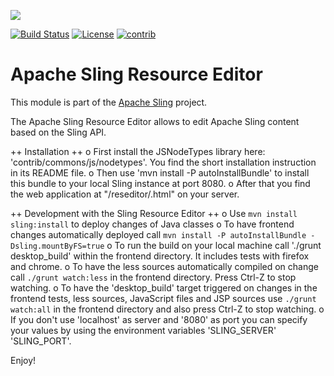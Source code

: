 [<img src="http://sling.apache.org/res/logos/sling.png"/>](http://sling.apache.org)

 [![Build Status](https://builds.apache.org/buildStatus/icon?job=sling-org-apache-sling-resource-editor-1.8)](https://builds.apache.org/view/S-Z/view/Sling/job/sling-org-apache-sling-resource-editor-1.8) [![License](https://img.shields.io/badge/License-Apache%202.0-blue.svg)](https://www.apache.org/licenses/LICENSE-2.0)&#32;[![contrib](http://sling.apache.org/badges/status-contrib.svg)](https://github.com/apache/sling-aggregator/blob/master/docs/status/contrib.md)

# Apache Sling Resource Editor

This module is part of the [Apache Sling](https://sling.apache.org) project.

The Apache Sling Resource Editor allows to edit Apache Sling content based on the Sling API. 

++ Installation ++
o First install the JSNodeTypes library here: 'contrib/commons/js/nodetypes'. You find the short installation instruction in its README file.
o Then use 'mvn install -P autoInstallBundle' to install this bundle to your local Sling instance at port 8080. 
o After that you find the web application at "/reseditor/.html" on your server.

++ Development with the Sling Resource Editor ++
o Use `mvn install sling:install` to deploy changes of Java classes
o To have frontend changes automatically deployed call `mvn install -P autoInstallBundle -Dsling.mountByFS=true`
o To run the build on your local machine call './grunt desktop_build' within the frontend directory. It includes tests with firefox and chrome.
o To have the less sources automatically compiled on change call `./grunt watch:less` in the frontend directory. Press Ctrl-Z to stop watching.
o To have the 'desktop_build' target triggered on changes in the frontend tests, less sources, JavaScript files and JSP sources use `./grunt watch:all` in the frontend directory and also press Ctrl-Z to stop watching.
o If you don't use 'localhost' as server and '8080' as port you can specify your values by using the environment variables 'SLING_SERVER' 'SLING_PORT'.

Enjoy!
